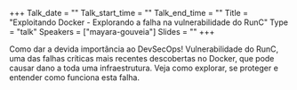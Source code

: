 +++
Talk_date = ""
Talk_start_time = ""
Talk_end_time = ""
Title = "Exploitando Docker - Explorando a falha na vulnerabilidade do RunC"
Type = "talk"
Speakers = ["mayara-gouveia"]
Slides = ""
+++

Como dar a devida importância ao DevSecOps! Vulnerabilidade do RunC, uma das falhas críticas mais recentes descobertas no Docker, que pode causar dano a toda uma infraestrutura. Veja como explorar, se proteger e entender como funciona esta falha.